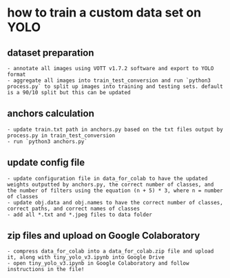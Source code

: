 # how to train a custom data set on YOLO

## dataset preparation
    - annotate all images using VOTT v1.7.2 software and export to YOLO format
    - aggregate all images into train_test_conversion and run `python3 process.py` to split up images into training and testing sets. default is a 90/10 split but this can be updated

## anchors calculation
    - update train.txt path in anchors.py based on the txt files output by process.py in train_test_conversion
    - run `python3 anchors.py`

## update config file
    - update configuration file in data_for_colab to have the updated weights outputted by anchors.py, the correct number of classes, and the number of filters using the equation (n + 5) * 3, where n = number of classes
    - update obj.data and obj.names to have the correct number of classes, correct paths, and correct names of classes
    - add all *.txt and *.jpeg files to data folder

## zip files and upload on Google Colaboratory
    - compress data_for_colab into a data_for_colab.zip file and upload it, along with tiny_yolo_v3.ipynb into Google Drive
    - open tiny_yolo_v3.ipynb in Google Colaboratory and follow instructions in the file!
